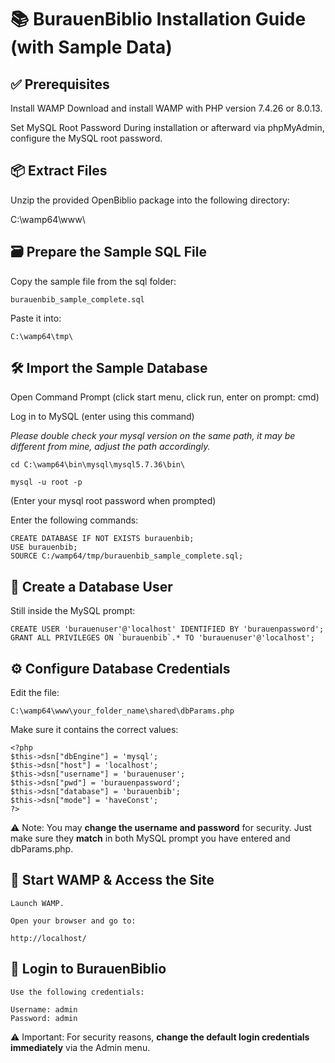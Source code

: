 # 📚 BurauenBiblio Installation Guide (with Sample Data)

## ✅ Prerequisites

Install WAMP
Download and install WAMP with PHP version 7.4.26 or 8.0.13.

Set MySQL Root Password
During installation or afterward via phpMyAdmin, configure the MySQL root password.

## 📦 Extract Files

Unzip the provided OpenBiblio package into the following directory:

C:\wamp64\www\

## 🗃️ Prepare the Sample SQL File

Copy the sample file from the sql folder:

    burauenbib_sample_complete.sql

Paste it into:

    C:\wamp64\tmp\

## 🛠️ Import the Sample Database

Open Command Prompt (click start menu, click run, enter on prompt: cmd)

Log in to MySQL (enter using this command)

*Please double check your mysql version on the same path, it may be different from mine, adjust the path accordingly.*

    cd C:\wamp64\bin\mysql\mysql5.7.36\bin\

    mysql -u root -p

(Enter your mysql root password when prompted)

Enter the following commands:

    CREATE DATABASE IF NOT EXISTS burauenbib;
    USE burauenbib;
    SOURCE C:/wamp64/tmp/burauenbib_sample_complete.sql;

## 👤 Create a Database User

Still inside the MySQL prompt:

    CREATE USER 'burauenuser'@'localhost' IDENTIFIED BY 'burauenpassword';
    GRANT ALL PRIVILEGES ON `burauenbib`.* TO 'burauenuser'@'localhost';

## ⚙️ Configure Database Credentials

Edit the file:

    C:\wamp64\www\your_folder_name\shared\dbParams.php

Make sure it contains the correct values:

    <?php
    $this->dsn["dbEngine"] = 'mysql';
    $this->dsn["host"] = 'localhost';
    $this->dsn["username"] = 'burauenuser';
    $this->dsn["pwd"] = 'burauenpassword';
    $this->dsn["database"] = 'burauenbib';
    $this->dsn["mode"] = 'haveConst';
    ?>

⚠️ Note: You may **change the username and password** for security. Just make sure they **match** in both MySQL prompt you have entered and dbParams.php.

## 🚀 Start WAMP & Access the Site

    Launch WAMP.

    Open your browser and go to:

    http://localhost/

## 🔐 Login to BurauenBiblio

    Use the following credentials:

    Username: admin
    Password: admin

⚠️ Important: For security reasons, **change the default login credentials immediately** via the Admin menu.